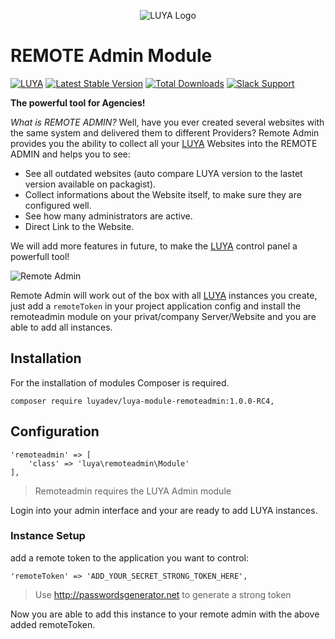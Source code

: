 <p align="center">
  <img src="https://raw.githubusercontent.com/luyadev/luya/master/docs/logo/luya-logo-0.2x.png" alt="LUYA Logo"/>
</p>

# REMOTE Admin Module

[![LUYA](https://img.shields.io/badge/Powered%20by-LUYA-brightgreen.svg)](https://luya.io)
[![Latest Stable Version](https://poser.pugx.org/luyadev/luya-module-remoteadmin/v/stable)](https://packagist.org/packages/luyadev/luya-module-remoteadmin)
[![Total Downloads](https://poser.pugx.org/luyadev/luya-module-remoteadmin/downloads)](https://packagist.org/packages/luyadev/luya-module-remoteadmin)
[![Slack Support](https://img.shields.io/badge/Slack-luyadev-yellowgreen.svg)](https://slack.luya.io/)

**The powerful tool for Agencies!**

*What is REMOTE ADMIN?* Well, have you ever created several websites with the same system and delivered them to different Providers? Remote Admin provides you the ability to collect all your [LUYA](https://github.com/zephir/luya#readme) Websites into the REMOTE ADMIN and helps you to see:

+ See all outdated websites (auto compare LUYA version to the lastet version available on packagist).
+ Collect informations about the Website itself, to make sure they are configured well.
+ See how many administrators are active.
+ Direct Link to the Website.

We will add more features in future, to make the [LUYA](https://github.com/zephir/luya#readme) control panel a powerfull tool!

![Remote Admin](https://raw.githubusercontent.com/luyadev/luya-module-remoteadmin/master/remote-admin.png)


Remote Admin will work out of the box with all [LUYA](https://github.com/zephir/luya#readme) instances you create, just add a `remoteToken` in your project application config and install the remoteadmin module on your privat/company Server/Website and you are able to add all instances.

## Installation

For the installation of modules Composer is required.

```
composer require luyadev/luya-module-remoteadmin:1.0.0-RC4,
```

## Configuration

```
'remoteadmin' => [
    'class' => 'luya\remoteadmin\Module'
],
```

> Remoteadmin requires the LUYA Admin module

Login into your admin interface and your are ready to add LUYA instances.


### Instance Setup

add a remote token to the application you want to control:

```
'remoteToken' => 'ADD_YOUR_SECRET_STRONG_TOKEN_HERE',
```

> Use http://passwordsgenerator.net to generate a strong token

Now you are able to add this instance to your remote admin with the above added remoteToken.
